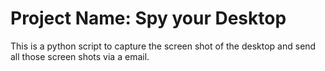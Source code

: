 # Project Name:  Spy your Desktop
This is a python script to capture the screen shot of the desktop and send all those screen shots via a email. 
